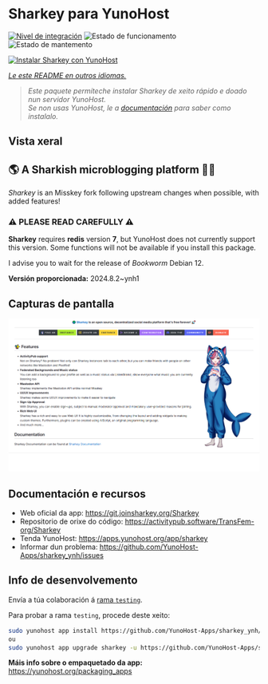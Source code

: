 <!--
NOTA: Este README foi creado automáticamente por <https://github.com/YunoHost/apps/tree/master/tools/readme_generator>
NON debe editarse manualmente.
-->

# Sharkey para YunoHost

[![Nivel de integración](https://dash.yunohost.org/integration/sharkey.svg)](https://ci-apps.yunohost.org/ci/apps/sharkey/) ![Estado de funcionamento](https://ci-apps.yunohost.org/ci/badges/sharkey.status.svg) ![Estado de mantemento](https://ci-apps.yunohost.org/ci/badges/sharkey.maintain.svg)

[![Instalar Sharkey con YunoHost](https://install-app.yunohost.org/install-with-yunohost.svg)](https://install-app.yunohost.org/?app=sharkey)

*[Le este README en outros idiomas.](./ALL_README.md)*

> *Este paquete permíteche instalar Sharkey de xeito rápido e doado nun servidor YunoHost.*  
> *Se non usas YunoHost, le a [documentación](https://yunohost.org/install) para saber como instalalo.*

## Vista xeral

## 🌎 A Sharkish microblogging platform 🦈🚀 

_Sharkey_ is an Misskey fork following upstream changes when possible, with added features!

### ⚠️ PLEASE READ CAREFULLY ⚠️

**Sharkey** requires **redis** version **7**, but YunoHost does not currently support this version.
Some functions will not be available if you install this package.

I advise you to wait for the release of _Bookworm_ Debian 12.


**Versión proporcionada:** 2024.8.2~ynh1

## Capturas de pantalla

![Captura de pantalla de Sharkey](./doc/screenshots/screenshot-desktop.png)

## Documentación e recursos

- Web oficial da app: <https://git.joinsharkey.org/Sharkey>
- Repositorio de orixe do código: <https://activitypub.software/TransFem-org/Sharkey>
- Tenda YunoHost: <https://apps.yunohost.org/app/sharkey>
- Informar dun problema: <https://github.com/YunoHost-Apps/sharkey_ynh/issues>

## Info de desenvolvemento

Envía a túa colaboración á [rama `testing`](https://github.com/YunoHost-Apps/sharkey_ynh/tree/testing).

Para probar a rama `testing`, procede deste xeito:

```bash
sudo yunohost app install https://github.com/YunoHost-Apps/sharkey_ynh/tree/testing --debug
ou
sudo yunohost app upgrade sharkey -u https://github.com/YunoHost-Apps/sharkey_ynh/tree/testing --debug
```

**Máis info sobre o empaquetado da app:** <https://yunohost.org/packaging_apps>
